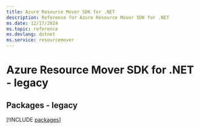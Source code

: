 ```yaml
---
title: Azure Resource Mover SDK for .NET
description: Reference for Azure Resource Mover SDK for .NET
ms.date: 12/17/2024
ms.topic: reference
ms.devlang: dotnet
ms.service: resourcemover
---
```

# Azure Resource Mover SDK for .NET - legacy
## Packages - legacy
[!INCLUDE [packages](resource-mover-index.md)]